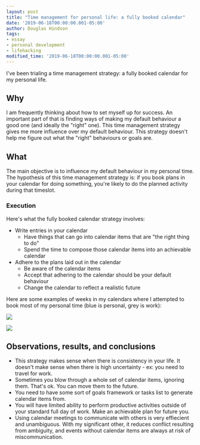 ```yaml
---
layout: post
title: "Time management for personal life: a fully booked calendar"
date: '2019-06-18T00:00:00.001-05:00'
author: Douglas Hindson
tags: 
- essay
- personal development
- lifehacking
modified_time: '2019-06-18T00:00:00.001-05:00'
---
```


I've been trialing a time management strategy: a fully booked calendar for my personal life.

## Why

I am frequently thinking about how to set myself up for success. An important part of that is finding ways of making my default behaviour a good one (and ideally the "right" one). This time management strategy gives me more influence over my default behaviour. This strategy doesn't help me figure out what the "right" behaviours or goals are.

## What

The main objective is to influence my default behaviour in my personal time. The hypothesis of this time management strategy is: if you book plans in your calendar for doing something, you're likely to do the planned activity during that timeslot.

### Execution

Here's what the fully booked calendar strategy involves:

- Write entries in your calendar
    - Have things that can go into calendar items that are "the right thing to do"
    - Spend the time to compose those calendar items into an achievable calendar 
- Adhere to the plans laid out in the calendar
    - Be aware of the calendar items
    - Accept that adhering to the calendar should be your default behaviour
    - Change the calendar to reflect a realistic future

Here are some examples of weeks in my calendars where I attempted to book most of my personal time (blue is personal, grey is work):

<img src="https://i.imgur.com/4XcLZsA.jpg" style="max-width: 1024px; max-height: 800px; width: auto; height: auto;"><br/>

<img src="https://i.imgur.com/hHQINAo.jpg" style="max-width: 1024px; max-height: 800px; width: auto; height: auto;"><br/>


## Observations, results, and conclusions

- This strategy makes sense when there is consistency in your life. It doesn't make sense when there is high uncertainty - ex: you need to travel for work.
- Sometimes you blow through a whole set of calendar items, ignoring them. That's ok. You can move them to the future.
- You need to have some sort of goals framework or tasks list to generate calendar items from.
- You will have limited ability to perform productive activities outside of your standard full day of work. Make an achievable plan for future you.
- Using calendar meetings to communicate with others is very effiecient and unambiguous. With my significant other, it reduces conflict resulting from ambiguity, and events without calendar items are always at risk of miscommunication.